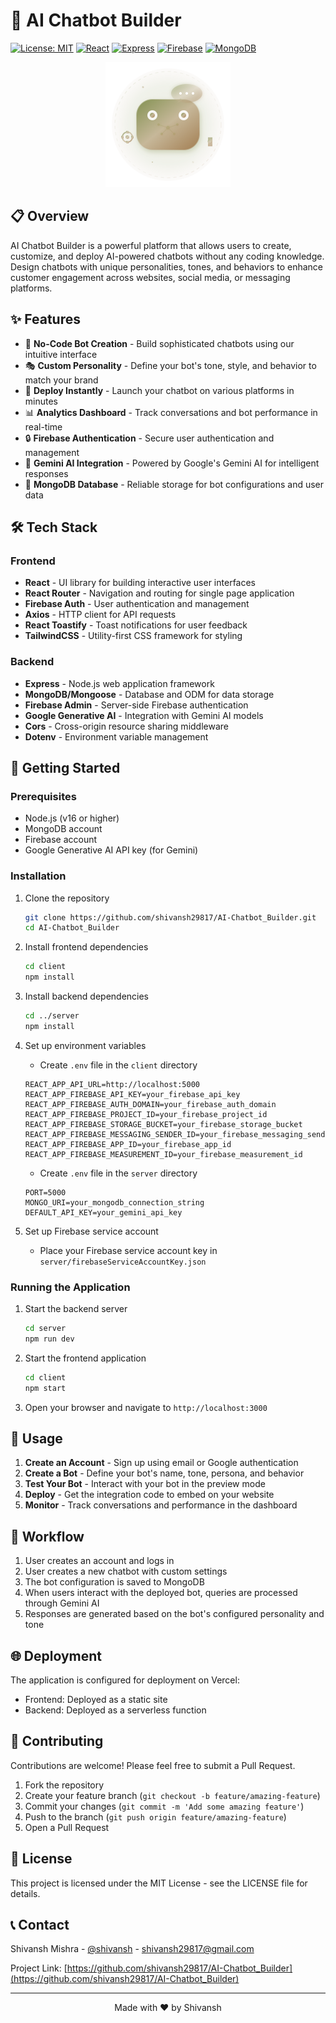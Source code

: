 # 🤖 AI Chatbot Builder

[![License: MIT](https://img.shields.io/badge/License-MIT-yellow.svg)](https://opensource.org/licenses/MIT)
[![React](https://img.shields.io/badge/React-19.1.1-blue.svg)](https://reactjs.org/)
[![Express](https://img.shields.io/badge/Express-5.1.0-green.svg)](https://expressjs.com/)
[![Firebase](https://img.shields.io/badge/Firebase-12.0.0-orange.svg)](https://firebase.google.com/)
[![MongoDB](https://img.shields.io/badge/MongoDB-5.5-green.svg)](https://www.mongodb.com/)

<p align="center">
  <img src="./chatbot.svg" alt="AI Chatbot Builder Logo" width="200"/>
</p>

## 📋 Overview

AI Chatbot Builder is a powerful platform that allows users to create, customize, and deploy AI-powered chatbots without any coding knowledge. Design chatbots with unique personalities, tones, and behaviors to enhance customer engagement across websites, social media, or messaging platforms.

## ✨ Features

- 🧠 **No-Code Bot Creation** - Build sophisticated chatbots using our intuitive interface
- 🎭 **Custom Personality** - Define your bot's tone, style, and behavior to match your brand
- 🚀 **Deploy Instantly** - Launch your chatbot on various platforms in minutes
- 📊 **Analytics Dashboard** - Track conversations and bot performance in real-time
- 🔒 **Firebase Authentication** - Secure user authentication and management
- 🔌 **Gemini AI Integration** - Powered by Google's Gemini AI for intelligent responses
- 💾 **MongoDB Database** - Reliable storage for bot configurations and user data

## 🛠️ Tech Stack

### Frontend
- **React** - UI library for building interactive user interfaces
- **React Router** - Navigation and routing for single page application
- **Firebase Auth** - User authentication and management
- **Axios** - HTTP client for API requests
- **React Toastify** - Toast notifications for user feedback
- **TailwindCSS** - Utility-first CSS framework for styling

### Backend
- **Express** - Node.js web application framework
- **MongoDB/Mongoose** - Database and ODM for data storage
- **Firebase Admin** - Server-side Firebase authentication
- **Google Generative AI** - Integration with Gemini AI models
- **Cors** - Cross-origin resource sharing middleware
- **Dotenv** - Environment variable management

## 🚀 Getting Started

### Prerequisites

- Node.js (v16 or higher)
- MongoDB account
- Firebase account
- Google Generative AI API key (for Gemini)

### Installation

1. Clone the repository
   ```bash
   git clone https://github.com/shivansh29817/AI-Chatbot_Builder.git
   cd AI-Chatbot_Builder
   ```

2. Install frontend dependencies
   ```bash
   cd client
   npm install
   ```

3. Install backend dependencies
   ```bash
   cd ../server
   npm install
   ```

4. Set up environment variables
   - Create `.env` file in the `client` directory
   ```
   REACT_APP_API_URL=http://localhost:5000
   REACT_APP_FIREBASE_API_KEY=your_firebase_api_key
   REACT_APP_FIREBASE_AUTH_DOMAIN=your_firebase_auth_domain
   REACT_APP_FIREBASE_PROJECT_ID=your_firebase_project_id
   REACT_APP_FIREBASE_STORAGE_BUCKET=your_firebase_storage_bucket
   REACT_APP_FIREBASE_MESSAGING_SENDER_ID=your_firebase_messaging_sender_id
   REACT_APP_FIREBASE_APP_ID=your_firebase_app_id
   REACT_APP_FIREBASE_MEASUREMENT_ID=your_firebase_measurement_id
   ```

   - Create `.env` file in the `server` directory
   ```
   PORT=5000
   MONGO_URI=your_mongodb_connection_string
   DEFAULT_API_KEY=your_gemini_api_key
   ```

5. Set up Firebase service account
   - Place your Firebase service account key in `server/firebaseServiceAccountKey.json`

### Running the Application

1. Start the backend server
   ```bash
   cd server
   npm run dev
   ```

2. Start the frontend application
   ```bash
   cd client
   npm start
   ```

3. Open your browser and navigate to `http://localhost:3000`

## 📱 Usage

1. **Create an Account** - Sign up using email or Google authentication
2. **Create a Bot** - Define your bot's name, tone, persona, and behavior
3. **Test Your Bot** - Interact with your bot in the preview mode
4. **Deploy** - Get the integration code to embed on your website
5. **Monitor** - Track conversations and performance in the dashboard

## 🔄 Workflow

1. User creates an account and logs in
2. User creates a new chatbot with custom settings
3. The bot configuration is saved to MongoDB
4. When users interact with the deployed bot, queries are processed through Gemini AI
5. Responses are generated based on the bot's configured personality and tone

## 🌐 Deployment

The application is configured for deployment on Vercel:

- Frontend: Deployed as a static site
- Backend: Deployed as a serverless function

## 🤝 Contributing

Contributions are welcome! Please feel free to submit a Pull Request.

1. Fork the repository
2. Create your feature branch (`git checkout -b feature/amazing-feature`)
3. Commit your changes (`git commit -m 'Add some amazing feature'`)
4. Push to the branch (`git push origin feature/amazing-feature`)
5. Open a Pull Request

## 📄 License

This project is licensed under the MIT License - see the LICENSE file for details.

## 📞 Contact

Shivansh Mishra - [@shivansh](https://github.com/shivansh29817) - shivansh29817@gmail.com

Project Link: [https://github.com/shivansh29817/AI-Chatbot_Builder](https://github.com/shivansh29817/AI-Chatbot_Builder)

---

<p align="center">Made with ❤️ by Shivansh</p>
